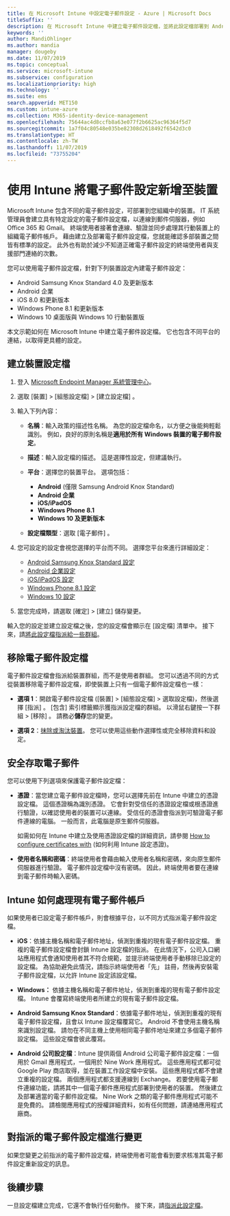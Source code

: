 ```yaml
---
title: 在 Microsoft Intune 中設定電子郵件設定 - Azure | Microsoft Docs
titleSuffix: ''
description: 在 Microsoft Intune 中建立電子郵件設定檔，並將此設定檔部署到 Android Enterprise、iOS 和 Windows 裝置。 使用電子郵件設定檔來設定一般電子郵件設定，包括電子郵件伺服器和驗證方法，以連線到您所管理裝置上的公司電子郵件。
keywords: ''
author: MandiOhlinger
ms.author: mandia
manager: dougeby
ms.date: 11/07/2019
ms.topic: conceptual
ms.service: microsoft-intune
ms.subservice: configuration
ms.localizationpriority: high
ms.technology: ''
ms.suite: ems
search.appverid: MET150
ms.custom: intune-azure
ms.collection: M365-identity-device-management
ms.openlocfilehash: 75644ac4d8ccfb8a63e077f2b6625ac96364f5d7
ms.sourcegitcommit: 1a7f04c80548e035be82308d2618492f6542d3c0
ms.translationtype: HT
ms.contentlocale: zh-TW
ms.lasthandoff: 11/07/2019
ms.locfileid: "73755204"
---
```

# <a name="add-email-settings-to-devices-using-intune"></a>使用 Intune 將電子郵件設定新增至裝置

Microsoft Intune 包含不同的電子郵件設定，可部署到您組織中的裝置。 IT 系統管理員會建立具有特定設定的電子郵件設定檔，以連線到郵件伺服器，例如 Office 365 和 Gmail。 終端使用者接著會連線、驗證並同步處理其行動裝置上的組織電子郵件帳戶。 藉由建立及部署電子郵件設定檔，您就能確認多部裝置之間皆有標準的設定。 此外也有助於減少不知道正確電子郵件設定的終端使用者與支援部門連絡的次數。

您可以使用電子郵件設定檔，針對下列裝置設定內建電子郵件設定：

- Android Samsung Knox Standard 4.0 及更新版本
- Android 企業
- iOS 8.0 和更新版本
- Windows Phone 8.1 和更新版本
- Windows 10 桌面版與 Windows 10 行動裝置版

本文示範如何在 Microsoft Intune 中建立電子郵件設定檔。 它也包含不同平台的連結，以取得更具體的設定。

## <a name="create-a-device-profile"></a>建立裝置設定檔

1. 登入 [Microsoft Endpoint Manager 系統管理中心](https://go.microsoft.com/fwlink/?linkid=2109431)。
2. 選取 [裝置]   > [組態設定檔]   > [建立設定檔]  。
3. 輸入下列內容：

    - **名稱**：輸入政策的描述性名稱。 為您的設定檔命名，以方便之後能夠輕鬆識別。 例如，良好的原則名稱是**適用於所有 Windows 裝置的電子郵件設定**。
    - **描述**：輸入設定檔的描述。 這是選擇性設定，但建議執行。
    - **平台**：選擇您的裝置平台。 選項包括：

        - **Android** (僅限 Samsung Android Knox Standard)
        - **Android 企業**
        - **iOS/iPadOS**
        - **Windows Phone 8.1**
        - **Windows 10 及更新版本**

    - **設定檔類型**：選取 [電子郵件]  。

4. 您可設定的設定會視您選擇的平台而不同。 選擇您平台來進行詳細設定：

    - [Android Samsung Knox Standard 設定](../email-settings-android.md)
    - [Android 企業設定](../email-settings-android-enterprise.md)
    - [iOS/iPadOS 設定](email-settings-ios.md)
    - [Windows Phone 8.1 設定](email-settings-windows-phone-8-1.md)
    - [Windows 10 設定](email-settings-windows-10.md)

5. 當您完成時，請選取 [確定]   > [建立]  儲存變更。

輸入您的設定並建立設定檔之後，您的設定檔會顯示在 [設定檔] 清單中。 接下來，請[將此設定檔指派給一些群組](../device-profile-assign.md)。

## <a name="remove-an-email-profile"></a>移除電子郵件設定檔

電子郵件設定檔會指派給裝置群組，而不是使用者群組。 您可以透過不同的方式從裝置移除電子郵件設定檔，即使裝置上只有一個電子郵件設定檔也一樣：

- **選項 1**：開啟電子郵件設定檔 ([裝置]   > [組態設定檔]  > 選取設定檔)，然後選擇 [指派]  。 [包含]  索引標籤顯示獲指派設定檔的群組。 以滑鼠右鍵按一下群組 > [移除]  。 請務必**儲存**您的變更。

- **選項 2**：[抹除或淘汰裝置](../remote-actions/devices-wipe.md)。 您可以使用這些動作選擇性或完全移除資料和設定。

## <a name="secure-email-access"></a>安全存取電子郵件

您可以使用下列選項來保護電子郵件設定檔：

- **憑證**：當您建立電子郵件設定檔時，您可以選擇先前在 Intune 中建立的憑證設定檔。 這個憑證稱為識別憑證。 它會針對受信任的憑證設定檔或根憑證進行驗證，以確認使用者的裝置可以連線。 受信任的憑證會指派到可驗證電子郵件連線的電腦。 一般而言，此電腦是原生郵件伺服器。

  如需如何在 Intune 中建立及使用憑證設定檔的詳細資訊，請參閱 [How to configure certificates with](../protect/certificates-configure.md) (如何利用 Intune 設定憑證)。

- **使用者名稱和密碼**：終端使用者會藉由輸入使用者名稱和密碼，來向原生郵件伺服器進行驗證。 電子郵件設定檔中沒有密碼。 因此，終端使用者要在連線到電子郵件時輸入密碼。

## <a name="how-intune-handles-existing-email-accounts"></a>Intune 如何處理現有電子郵件帳戶

如果使用者已設定電子郵件帳戶，則會根據平台，以不同方式指派電子郵件設定檔。

- **iOS**：依據主機名稱和電子郵件地址，偵測到重複的現有電子郵件設定檔。 重複的電子郵件設定檔會封鎖 Intune 設定檔的指派。 在此情況下，公司入口網站應用程式會通知使用者其不符合規範，並提示終端使用者手動移除已設定的設定檔。 為協助避免此情況，請指示終端使用者「先」  註冊，然後再安裝電子郵件設定檔，以允許 Intune 設定該設定檔。

- **Windows：** 依據主機名稱和電子郵件地址，偵測到重複的現有電子郵件設定檔。 Intune 會覆寫終端使用者所建立的現有電子郵件設定檔。

- **Android Samsung Knox Standard**：依據電子郵件地址，偵測到重複的現有電子郵件設定檔，且會以 Intune 設定檔覆寫它。 Android 不會使用主機名稱來識別設定檔。 請勿在不同主機上使用相同電子郵件地址來建立多個電子郵件設定檔。 這些設定檔會彼此覆寫。

- **Android 公司設定檔**：Intune 提供兩個 Android 公司電子郵件設定檔：一個用於 Gmail 應用程式，一個用於 Nine Work 應用程式。 這些應用程式都可從 Google Play 商店取得，並在裝置工作設定檔中安裝。 這些應用程式都不會建立重複的設定檔。 兩個應用程式都支援連線到 Exchange。 若要使用電子郵件連線功能，請將其中一個電子郵件應用程式部署到使用者的裝置。 然後建立及部署適當的電子郵件設定檔。 Nine Work 之類的電子郵件應用程式可能不是免費的。 請檢閱應用程式的授權詳細資料，如有任何問題，請連絡應用程式廠商。

## <a name="changes-to-assigned-email-profiles"></a>對指派的電子郵件設定檔進行變更

如果您變更之前指派的電子郵件設定檔，終端使用者可能會看到要求核准其電子郵件設定重新設定的訊息。

## <a name="next-steps"></a>後續步驟

一旦設定檔建立完成，它還不會執行任何動作。 接下來，請[指派此設定檔](../device-profile-assign.md)。
